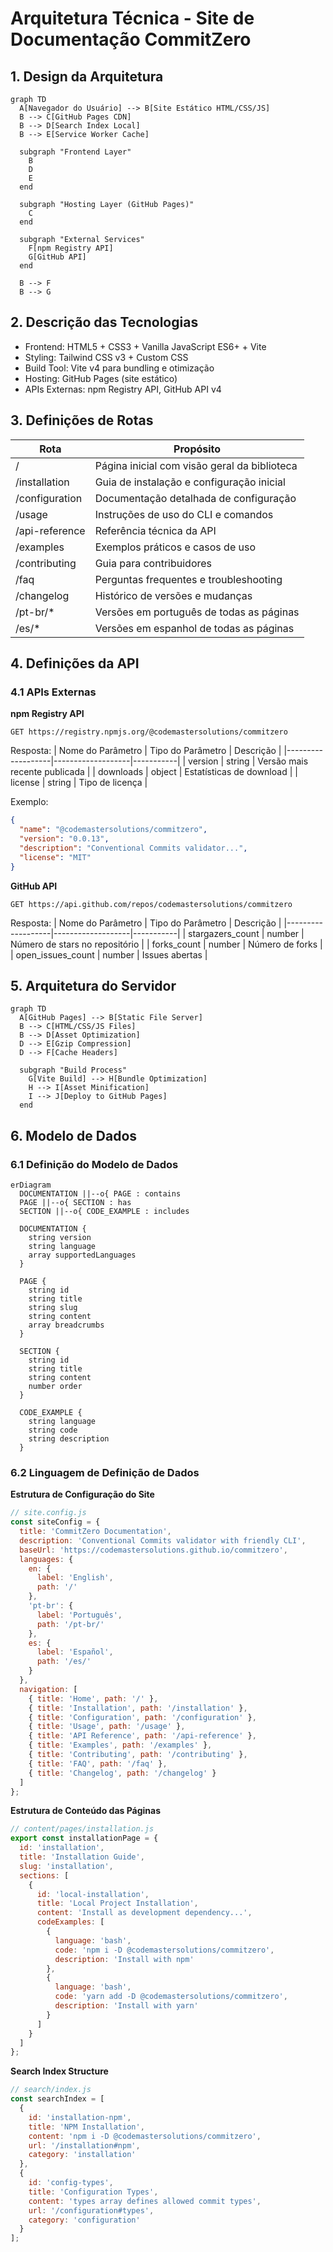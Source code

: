 # Arquitetura Técnica - Site de Documentação CommitZero

## 1. Design da Arquitetura

```mermaid
graph TD
  A[Navegador do Usuário] --> B[Site Estático HTML/CSS/JS]
  B --> C[GitHub Pages CDN]
  B --> D[Search Index Local]
  B --> E[Service Worker Cache]

  subgraph "Frontend Layer"
    B
    D
    E
  end

  subgraph "Hosting Layer (GitHub Pages)"
    C
  end

  subgraph "External Services"
    F[npm Registry API]
    G[GitHub API]
  end

  B --> F
  B --> G
```

## 2. Descrição das Tecnologias

- Frontend: HTML5 + CSS3 + Vanilla JavaScript ES6+ + Vite
- Styling: Tailwind CSS v3 + Custom CSS
- Build Tool: Vite v4 para bundling e otimização
- Hosting: GitHub Pages (site estático)
- APIs Externas: npm Registry API, GitHub API v4

## 3. Definições de Rotas

| Rota | Propósito |
|------|-----------|
| / | Página inicial com visão geral da biblioteca |
| /installation | Guia de instalação e configuração inicial |
| /configuration | Documentação detalhada de configuração |
| /usage | Instruções de uso do CLI e comandos |
| /api-reference | Referência técnica da API |
| /examples | Exemplos práticos e casos de uso |
| /contributing | Guia para contribuidores |
| /faq | Perguntas frequentes e troubleshooting |
| /changelog | Histórico de versões e mudanças |
| /pt-br/* | Versões em português de todas as páginas |
| /es/* | Versões em espanhol de todas as páginas |

## 4. Definições da API

### 4.1 APIs Externas

**npm Registry API**
```
GET https://registry.npmjs.org/@codemastersolutions/commitzero
```

Resposta:
| Nome do Parâmetro | Tipo do Parâmetro | Descrição |
|-------------------|-------------------|-----------|
| version | string | Versão mais recente publicada |
| downloads | object | Estatísticas de download |
| license | string | Tipo de licença |

Exemplo:
```json
{
  "name": "@codemastersolutions/commitzero",
  "version": "0.0.13",
  "description": "Conventional Commits validator...",
  "license": "MIT"
}
```

**GitHub API**
```
GET https://api.github.com/repos/codemastersolutions/commitzero
```

Resposta:
| Nome do Parâmetro | Tipo do Parâmetro | Descrição |
|-------------------|-------------------|-----------|
| stargazers_count | number | Número de stars no repositório |
| forks_count | number | Número de forks |
| open_issues_count | number | Issues abertas |

## 5. Arquitetura do Servidor

```mermaid
graph TD
  A[GitHub Pages] --> B[Static File Server]
  B --> C[HTML/CSS/JS Files]
  B --> D[Asset Optimization]
  D --> E[Gzip Compression]
  D --> F[Cache Headers]

  subgraph "Build Process"
    G[Vite Build] --> H[Bundle Optimization]
    H --> I[Asset Minification]
    I --> J[Deploy to GitHub Pages]
  end
```

## 6. Modelo de Dados

### 6.1 Definição do Modelo de Dados

```mermaid
erDiagram
  DOCUMENTATION ||--o{ PAGE : contains
  PAGE ||--o{ SECTION : has
  SECTION ||--o{ CODE_EXAMPLE : includes
  
  DOCUMENTATION {
    string version
    string language
    array supportedLanguages
  }
  
  PAGE {
    string id
    string title
    string slug
    string content
    array breadcrumbs
  }
  
  SECTION {
    string id
    string title
    string content
    number order
  }
  
  CODE_EXAMPLE {
    string language
    string code
    string description
  }
```

### 6.2 Linguagem de Definição de Dados

**Estrutura de Configuração do Site**
```javascript
// site.config.js
const siteConfig = {
  title: 'CommitZero Documentation',
  description: 'Conventional Commits validator with friendly CLI',
  baseUrl: 'https://codemastersolutions.github.io/commitzero',
  languages: {
    en: {
      label: 'English',
      path: '/'
    },
    'pt-br': {
      label: 'Português',
      path: '/pt-br/'
    },
    es: {
      label: 'Español', 
      path: '/es/'
    }
  },
  navigation: [
    { title: 'Home', path: '/' },
    { title: 'Installation', path: '/installation' },
    { title: 'Configuration', path: '/configuration' },
    { title: 'Usage', path: '/usage' },
    { title: 'API Reference', path: '/api-reference' },
    { title: 'Examples', path: '/examples' },
    { title: 'Contributing', path: '/contributing' },
    { title: 'FAQ', path: '/faq' },
    { title: 'Changelog', path: '/changelog' }
  ]
};
```

**Estrutura de Conteúdo das Páginas**
```javascript
// content/pages/installation.js
export const installationPage = {
  id: 'installation',
  title: 'Installation Guide',
  slug: 'installation',
  sections: [
    {
      id: 'local-installation',
      title: 'Local Project Installation',
      content: 'Install as development dependency...',
      codeExamples: [
        {
          language: 'bash',
          code: 'npm i -D @codemastersolutions/commitzero',
          description: 'Install with npm'
        },
        {
          language: 'bash', 
          code: 'yarn add -D @codemastersolutions/commitzero',
          description: 'Install with yarn'
        }
      ]
    }
  ]
};
```

**Search Index Structure**
```javascript
// search/index.js
const searchIndex = [
  {
    id: 'installation-npm',
    title: 'NPM Installation',
    content: 'npm i -D @codemastersolutions/commitzero',
    url: '/installation#npm',
    category: 'installation'
  },
  {
    id: 'config-types',
    title: 'Configuration Types',
    content: 'types array defines allowed commit types',
    url: '/configuration#types',
    category: 'configuration'
  }
];
```